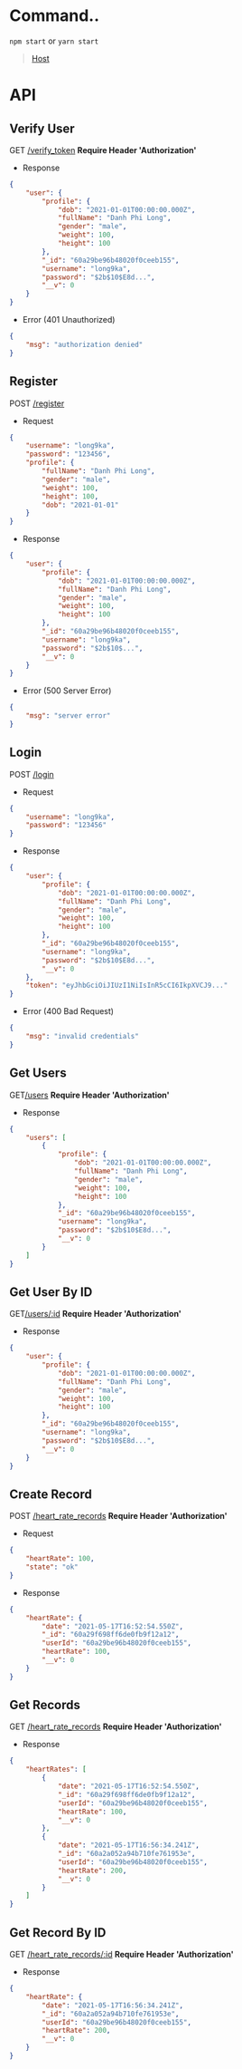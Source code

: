 # Command..
```npm start``` or ```yarn start```
>[Host](https://heart-rate-monitor-api.herokuapp.com) 
# API
## Verify User
GET [/verify_token]()
**Require Header 'Authorization'**
* Response
```json
{
    "user": {
        "profile": {
            "dob": "2021-01-01T00:00:00.000Z",
            "fullName": "Danh Phi Long",
            "gender": "male",
            "weight": 100,
            "height": 100
        },
        "_id": "60a29be96b48020f0ceeb155",
        "username": "long9ka",
        "password": "$2b$10$E8d...",
        "__v": 0
    }
}
```
* Error (401 Unauthorized)
```json
{
    "msg": "authorization denied"
}
```
## Register
POST [/register]()
* Request
```json
{
	"username": "long9ka",
	"password": "123456",
	"profile": {
		"fullName": "Danh Phi Long",
		"gender": "male",
		"weight": 100,
		"height": 100,
		"dob": "2021-01-01"
	}
}
```
* Response
```json
{
    "user": {
        "profile": {
            "dob": "2021-01-01T00:00:00.000Z",
            "fullName": "Danh Phi Long",
            "gender": "male",
            "weight": 100,
            "height": 100
        },
        "_id": "60a29be96b48020f0ceeb155",
        "username": "long9ka",
        "password": "$2b$10$...",
        "__v": 0
    }
}
```
* Error (500 Server Error)
```json
{
    "msg": "server error"
}
```
## Login
POST [/login]()
* Request
```json
{
	"username": "long9ka",
	"password": "123456"
}
```
* Response
```json
{
    "user": {
        "profile": {
            "dob": "2021-01-01T00:00:00.000Z",
            "fullName": "Danh Phi Long",
            "gender": "male",
            "weight": 100,
            "height": 100
        },
        "_id": "60a29be96b48020f0ceeb155",
        "username": "long9ka",
        "password": "$2b$10$E8d...",
        "__v": 0
    },
    "token": "eyJhbGciOiJIUzI1NiIsInR5cCI6IkpXVCJ9..."
}
```
* Error (400 Bad Request)
```json
{
    "msg": "invalid credentials"
}
```
## Get Users
GET[/users]()
**Require Header 'Authorization'**
* Response
```json
{
    "users": [
        {
            "profile": {
                "dob": "2021-01-01T00:00:00.000Z",
                "fullName": "Danh Phi Long",
                "gender": "male",
                "weight": 100,
                "height": 100
            },
            "_id": "60a29be96b48020f0ceeb155",
            "username": "long9ka",
            "password": "$2b$10$E8d...",
            "__v": 0
        }
    ]
}
```
## Get User By ID
GET[/users/:id]()
**Require Header 'Authorization'**
* Response
```json
{
    "user": {
        "profile": {
            "dob": "2021-01-01T00:00:00.000Z",
            "fullName": "Danh Phi Long",
            "gender": "male",
            "weight": 100,
            "height": 100
        },
        "_id": "60a29be96b48020f0ceeb155",
        "username": "long9ka",
        "password": "$2b$10$E8d...",
        "__v": 0
    }
}
```
## Create Record
POST [/heart_rate_records]()
**Require Header 'Authorization'**
* Request
```json
{
	"heartRate": 100,
	"state": "ok"
}
```
* Response
```json
{
    "heartRate": {
        "date": "2021-05-17T16:52:54.550Z",
        "_id": "60a29f698ff6de0fb9f12a12",
        "userId": "60a29be96b48020f0ceeb155",
        "heartRate": 100,
        "__v": 0
    }
}
```
## Get Records
GET [/heart_rate_records]()
**Require Header 'Authorization'**
* Response
```json
{
    "heartRates": [
        {
            "date": "2021-05-17T16:52:54.550Z",
            "_id": "60a29f698ff6de0fb9f12a12",
            "userId": "60a29be96b48020f0ceeb155",
            "heartRate": 100,
            "__v": 0
        },
        {
            "date": "2021-05-17T16:56:34.241Z",
            "_id": "60a2a052a94b710fe761953e",
            "userId": "60a29be96b48020f0ceeb155",
            "heartRate": 200,
            "__v": 0
        }
    ]
}
```
## Get Record By ID
GET [/heart_rate_records/:id]()
**Require Header 'Authorization'**
* Response
```json
{
    "heartRate": {
        "date": "2021-05-17T16:56:34.241Z",
        "_id": "60a2a052a94b710fe761953e",
        "userId": "60a29be96b48020f0ceeb155",
        "heartRate": 200,
        "__v": 0
    }
}
```
